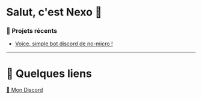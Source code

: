 # Salut, c'est Nexo 👋 

### 🎈 Projets récents

<!-- YOUTUBE:START -->
- [Voice, simple bot discord de no-micro !]()

<!-- YOUTUBE:END -->

---

# 👀 Quelques liens

[🍵 Mon Discord](https://discord.gg/nekocafe)
